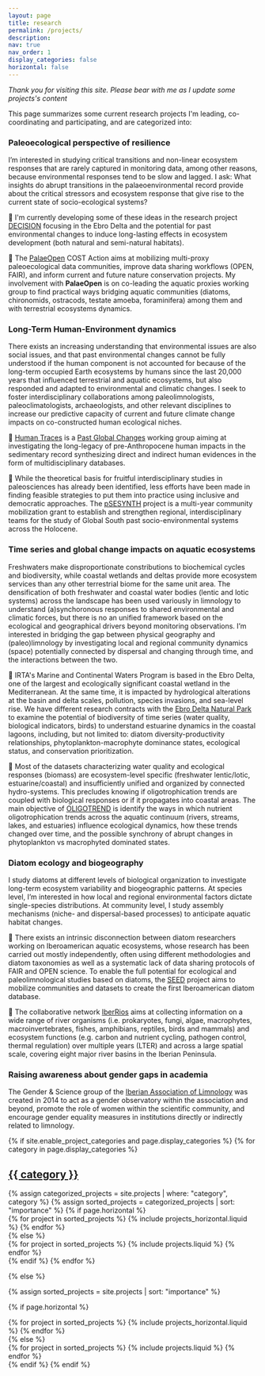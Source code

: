 ```yaml
---
layout: page
title: research
permalink: /projects/
description: 
nav: true
nav_order: 1
display_categories: false
horizontal: false
---
```


*Thank you for visiting this site. Please bear with me as I update some projects's content*

This page summarizes some current research projects I'm leading, co-coordinating and participating, and are categorized into:

### **Paleoecological perspective of resilience**
I’m interested in studying critical transitions and non-linear ecosystem responses that are rarely captured in monitoring data, among other reasons, because environmental responses tend to be slow and lagged. I ask: What insights do abrupt transitions in the palaeoenvironmental record provide about the critical stressors and ecosystem response that give rise to the current state of socio-ecological systems? 

📗 I'm currently developing some of these ideas in the research project [DECISION](1_project) focusing in the Ebro Delta and the potential for past environmental changes to induce long-lasting effects in ecosystem development (both natural and semi-natural habitats).

📗 The [PalaeOpen](4_project) COST Action aims at mobilizing multi-proxy paleoecological data communities, improve data sharing workflows (OPEN, FAIR), and inform current and future nature conservation projects. My involvement with **PalaeOpen** is on co-leading the aquatic proxies working group to find practical ways bridging aquatic communities (diatoms, chironomids, ostracods, testate amoeba, foraminifera) among them and with terrestrial ecosystems dynamics.


### **Long-Term Human-Environment dynamics**
There exists an increasing understanding that environmental issues are also social issues, and that past environmental changes cannot be fully understood if the human component is not accounted for because of the long-term occupied Earth ecosystems by humans since the last 20,000 years that influenced terrestrial and aquatic ecosystems, but also responded and adapted to environmental and climatic changes. I seek to foster interdisciplinary collaborations among paleolimnologists, paleoclimatologists, archaeologists, and other relevant disciplines to increase our predictive capacity of current and future climate change impacts on co-constructed human ecological niches.


📘 [Human Traces](8_project) is a [Past Global Changes](https://pastglobalchanges.org/science/wg/human-traces/intro) working group aiming at investigating the long-legacy of pre-Anthropocene human impacts in the sedimentary record synthesizing direct and indirect human evidences in the form of multidisciplinary databases.


📘 While the theoretical basis for fruitful interdisciplinary studies in paleosciences has already been identified, less efforts have been made in finding feasible strategies to put them into practice using inclusive and democratic approaches. The [pSESYNTH](5_project) project is a multi-year community mobilization grant to establish and strengthen regional, interdisciplinary teams for the study of Global South past socio-environmental systems across the Holocene.


### **Time series and global change impacts on aquatic ecosystems**
Freshwaters make disproportionate constributions to biochemical cycles and biodiversity, while coastal wetlands and deltas provide more ecosystem services than any other terrestrial biome for the same unit area. The densification of both freshwater and coastal water bodies (lentic and lotic systems) across the landscape has been used variously in limnology to understand (a)synchoronous responses to shared environmental and climatic forces, but there is no an unified framework based on the ecological and geographical drivers beyond monitoring observations. I’m interested in bridging the gap between physical geography and (paleo)limnology by investigating local and regional community dynamics (space) potentially connected by dispersal and changing through time, and the interactions between the two. 


📙 IRTA's Marine and Continental Waters Program is based in the Ebro Delta, one of the largest and ecologically significant coastal wetland in the Mediterranean. At the same time, it is impacted by hydrological alterations at the basin and delta scales, pollution, species invasions, and sea-level rise. We have different research contracts with the [Ebro Delta Natural Park](6_project) to examine the potential of biodiversity of time series (water quality, biological indicators, birds) to understand estuarine dynamics in the coastal lagoons, including, but not limited to: diatom diversity-productivity relationships, phytoplankton-macrophyte dominance states, ecological status, and conservation prioritization. 


📙 Most of the datasets characterizing water quality and ecological responses (biomass) are ecosystem-level specific (freshwater lentic/lotic, estuarine/coastal) and insufficiently unified and organized by connected hydro-systems. This precludes knowing if oligotrophication trends are coupled with biological responses or if it propagates into coastal areas. The main objective of [OLIGOTREND](3_project) is identify the ways in which nutrient oligotrophication trends across the aquatic continuum (rivers, streams, lakes, and estuaries) influence ecological dynamics, how these trends changed over time, and the possible synchrony of abrupt changes in phytoplankton vs macrophyted dominated states.


### **Diatom ecology and biogeography**
I study diatoms at different levels of biological organization to investigate long-term ecosystem variability and biogeographic patterns. At species level, I’m interested in how local and regional environmental factors dictate single-species distributions. At community level, I study assembly mechanisms (niche- and dispersal-based processes) to anticipate aquatic habitat changes.

📕 There exists an intrinsic disconnection between diatom researchers working on Iberoamerican aquatic ecosystems, whose research has been carried out mostly independently, often using different methodologies and diatom taxonomies as well as a systematic lack of data sharing protocols of FAIR and OPEN science. To enable the full potential for ecological and paleolimnological studies based on diatoms, the [SEED](2_project) project aims to mobilize communities and datasets to create the first Iberoamerican diatom database. 

📕 The collaborative network [IberRios](7_project) aims at collecting information on a wide range of river organisms (i.e. prokaryotes, fungi, algae, macrophytes, macroinvertebrates, fishes, amphibians, reptiles, birds and mammals) and ecosystem functions (e.g. carbon and nutrient cycling, pathogen control, thermal regulation) over multiple years (LTER) and across a large spatial scale, covering eight major river basins in the Iberian Peninsula.

### **Raising awareness about gender gaps in academia**
The Gender & Science group of the [Iberian Association of Limnology](https://limnetica.com/es/génerociencia) was created in 2014 to act as a gender observatory within the association and beyond, promote the role of women within the scientific community, and encourage gender equality measures in institutions directly or indirectly related to limnology.



<!-- pages/projects.md -->
<div class="projects">
{% if site.enable_project_categories and page.display_categories %}
  <!-- Display categorized projects -->
  {% for category in page.display_categories %}
  <a id="{{ category }}" href=".#{{ category }}">
    <h2 class="category">{{ category }}</h2>
  </a>
  {% assign categorized_projects = site.projects | where: "category", category %}
  {% assign sorted_projects = categorized_projects | sort: "importance" %}
  <!-- Generate cards for each project -->
  {% if page.horizontal %}
  <div class="container">
    <div class="row row-cols-1 row-cols-md-2">
    {% for project in sorted_projects %}
      {% include projects_horizontal.liquid %}
    {% endfor %}
    </div>
  </div>
  {% else %}
  <div class="row row-cols-1 row-cols-md-3">
    {% for project in sorted_projects %}
      {% include projects.liquid %}
    {% endfor %}
  </div>
  {% endif %}
  {% endfor %}

{% else %}

<!-- Display projects without categories -->

{% assign sorted_projects = site.projects | sort: "importance" %}

  <!-- Generate cards for each project -->

{% if page.horizontal %}

  <div class="container">
    <div class="row row-cols-1 row-cols-md-2">
    {% for project in sorted_projects %}
      {% include projects_horizontal.liquid %}
    {% endfor %}
    </div>
  </div>
  {% else %}
  <div class="row row-cols-1 row-cols-md-3">
    {% for project in sorted_projects %}
      {% include projects.liquid %}
    {% endfor %}
  </div>
  {% endif %}
{% endif %}
</div>
